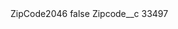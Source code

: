 <?xml version="1.0" encoding="UTF-8"?>
<CustomMetadata xmlns="http://soap.sforce.com/2006/04/metadata" xmlns:xsi="http://www.w3.org/2001/XMLSchema-instance" xmlns:xsd="http://www.w3.org/2001/XMLSchema">
    <label>ZipCode2046</label>
    <protected>false</protected>
    <values>
        <field>Zipcode__c</field>
        <value xsi:type="xsd:string">33497</value>
    </values>
</CustomMetadata>
